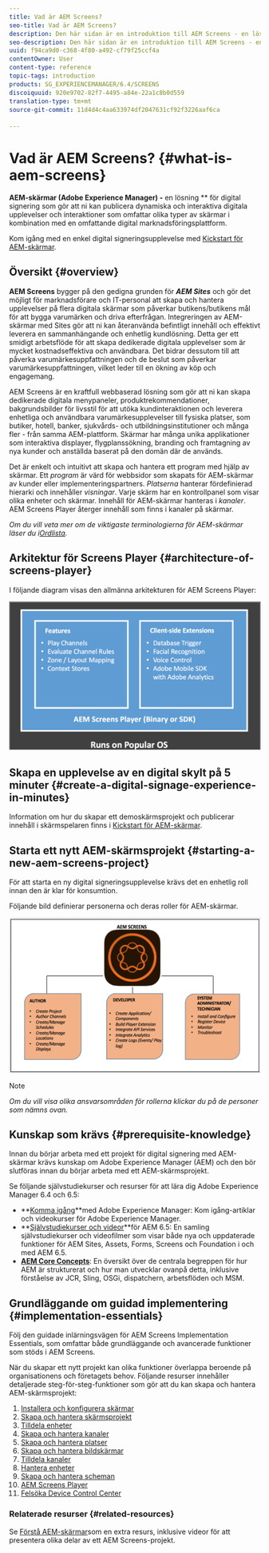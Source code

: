 ```yaml
---
title: Vad är AEM Screens?
seo-title: Vad är AEM Screens?
description: Den här sidan är en introduktion till AEM Screens - en lösning för digital signering som gör att du kan publicera dynamiska och interaktiva digitala upplevelser och interaktioner som involverar olika typer av skärmar i kombination med en omfattande digital marknadsföringsplattform. Här finns en översikt över skärmens arkitektur med olika roller som är inblandade i projektutvecklingen.
seo-description: Den här sidan är en introduktion till AEM Screens - en lösning för digital signering som gör att du kan publicera dynamiska och interaktiva digitala upplevelser och interaktioner som involverar olika typer av skärmar i kombination med en omfattande digital marknadsföringsplattform. Här finns en översikt över skärmens arkitektur med olika roller som är inblandade i projektutvecklingen.
uuid: f94ca9d0-c368-4f80-a492-cf79f25ccf4a
contentOwner: User
content-type: reference
topic-tags: introduction
products: SG_EXPERIENCEMANAGER/6.4/SCREENS
discoiquuid: 920e9702-82f7-4495-a84e-22a1c8b0d559
translation-type: tm+mt
source-git-commit: 11d4d4c4aa633974df2047631cf92f3226aaf6ca

---
```



# Vad är AEM Screens? {#what-is-aem-screens}

**AEM-skärmar (Adobe Experience Manager) -** en lösning ** för digital signering som gör att ni kan publicera dynamiska och interaktiva digitala upplevelser och interaktioner som omfattar olika typer av skärmar i kombination med en omfattande digital marknadsföringsplattform.

Kom igång med en enkel digital signeringsupplevelse med [Kickstart för AEM-skärmar](kickstart-for-aem-screens.md).

## Översikt {#overview}

**AEM Screens** bygger på den gedigna grunden för ***AEM Sites*** och gör det möjligt för marknadsförare och IT-personal att skapa och hantera upplevelser på flera digitala skärmar som påverkar butikens/butikens mål för att bygga varumärken och driva efterfrågan. Integreringen av AEM-skärmar med Sites gör att ni kan återanvända befintligt innehåll och effektivt leverera en sammanhängande och enhetlig kundlösning. Detta ger ett smidigt arbetsflöde för att skapa dedikerade digitala upplevelser som är mycket kostnadseffektiva och användbara. Det bidrar dessutom till att påverka varumärkesuppfattningen och de beslut som påverkar varumärkesuppfattningen, vilket leder till en ökning av köp och engagemang.

AEM Screens är en kraftfull webbaserad lösning som gör att ni kan skapa dedikerade digitala menypaneler, produktrekommendationer, bakgrundsbilder för livsstil för att utöka kundinteraktionen och leverera enhetliga och användbara varumärkesupplevelser till fysiska platser, som butiker, hotell, banker, sjukvårds- och utbildningsinstitutioner och många fler - från samma AEM-plattform. Skärmar har många unika applikationer som interaktiva displayer, flygplanssökning, branding och framtagning av nya kunder och anställda baserat på den domän där de används.

Det är enkelt och intuitivt att skapa och hantera ett program med hjälp av skärmar. Ett *program* är värd för webbsidor som skapats för AEM-skärmar av kunder eller implementeringspartners. *Platserna* hanterar fördefinierad hierarki och innehåller *visningar*. Varje skärm har en kontrollpanel som visar olika enheter och skärmar. Innehåll för AEM-skärmar hanteras i *kanaler*. AEM Screens Player återger innehåll som finns i kanaler på skärmar.

*Om du vill veta mer om de viktigaste terminologierna för AEM-skärmar läser du i[Ordlista](screens-glossary.md).*

## Arkitektur för Screens Player {#architecture-of-screens-player}

I följande diagram visas den allmänna arkitekturen för AEM Screens Player:

![chlimage_1-40](assets/chlimage_1-40.png)

## Skapa en upplevelse av en digital skylt på 5 minuter {#create-a-digital-signage-experience-in-minutes}

Information om hur du skapar ett demoskärmsprojekt och publicerar innehåll i skärmspelaren finns i [Kickstart för AEM-skärmar](kickstart-for-aem-screens.md).

## Starta ett nytt AEM-skärmsprojekt {#starting-a-new-aem-screens-project}

För att starta en ny digital signeringsupplevelse krävs det en enhetlig roll innan den är klar för konsumtion.

Följande bild definierar personerna och deras roller för AEM-skärmar.

![chlimage_1-41](assets/chlimage_1-41.png)

>[!NOTE]
>
>*Om du vill visa olika ansvarsområden för rollerna klickar du på de personer som nämns ovan.*

## Kunskap som krävs {#prerequisite-knowledge}

Innan du börjar arbeta med ett projekt för digital signering med AEM-skärmar krävs kunskap om Adobe Experience Manager (AEM) och den bör slutföras innan du börjar arbeta med ett AEM-skärmsprojekt.

Se följande självstudiekurser och resurser för att lära dig Adobe Experience Manager 6.4 och 6.5:

* **[Komma igång](https://helpx.adobe.com/experience-manager/get-started.html)**med Adobe Experience Manager: Kom igång-artiklar och videokurser för Adobe Experience Manager.
* **[Självstudiekurser och videor](https://helpx.adobe.com/experience-manager/kt/index/aem-6-5-videos.html)**för AEM 6.5: En samling självstudiekurser och videofilmer som visar både nya och uppdaterade funktioner för AEM Sites, Assets, Forms, Screens och Foundation i och med AEM 6.5.
* **[AEM Core Concepts](https://docs.adobe.com/content/help/en/experience-manager-64/developing/introduction/the-basics.html)**: En översikt över de centrala begreppen för hur AEM är strukturerat och hur man utvecklar ovanpå detta, inklusive förståelse av JCR, Sling, OSGi, dispatchern, arbetsflöden och MSM.

## Grundläggande om guidad implementering {#implementation-essentials}

Följ den guidade inlärningsvägen för AEM Screens Implementation Essentials, som omfattar både grundläggande och avancerade funktioner som stöds i AEM Screens.

När du skapar ett nytt projekt kan olika funktioner överlappa beroende på organisationens och företagets behov. Följande resurser innehåller detaljerade steg-för-steg-funktioner som gör att du kan skapa och hantera AEM-skärmsprojekt:

1. [Installera och konfigurera skärmar](configuring-screens-introduction.md)
1. [Skapa och hantera skärmsprojekt](creating-a-screens-project.md)
1. [Tilldela enheter](managing-devices.md)
1. [Skapa och hantera kanaler](managing-channels.md)
1. [Skapa och hantera platser](managing-locations.md)
1. [Skapa och hantera bildskärmar](managing-displays.md)
1. [Tilldela kanaler](channel-assignment.md)
1. [Hantera enheter](managing-devices.md)
1. [Skapa och hantera scheman](managing-schedules.md)
1. [AEM Screens Player](working-with-screens-player.md)
1. [Felsöka Device Control Center](monitoring-screens.md)


### Relaterade resurser {#related-resources}

Se [Förstå AEM-skärmar](screens-concepts-feature-video-understand.md)som en extra resurs, inklusive videor för att presentera olika delar av ett AEM Screens-projekt.
